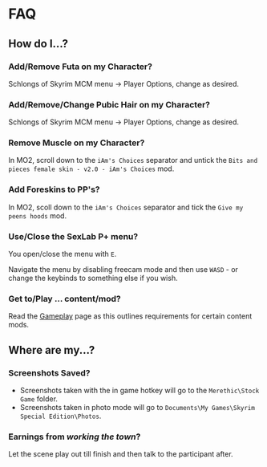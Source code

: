 # FAQ

## How do I...?

### Add/Remove Futa on my Character?
Schlongs of Skyrim MCM menu -> Player Options, change as desired.

### Add/Remove/Change Pubic Hair on my Character?
Schlongs of Skyrim MCM menu -> Player Options, change as desired.

### Remove Muscle on my Character?
In MO2, scroll down to the `iAm's Choices` separator and untick the `Bits and pieces female skin - v2.0 - iAm's Choices` mod.

### Add Foreskins to PP's?
In MO2, scoll down to the `iAm's Choices` separator and tick the `Give my peens hoods` mod.

### Use/Close the SexLab P+ menu?
You open/close the menu with `E`.

Navigate the menu by disabling freecam mode and then use `WASD` - or change the keybinds to something else if you wish.

### Get to/Play ... content/mod?
Read the [Gameplay](Gameplay.md) page as this outlines requirements for certain content mods.

## Where are my...?

### Screenshots Saved?
- Screenshots taken with the in game hotkey will go to the `Merethic\Stock Game` folder.
- Screenshots taken in photo mode will go to `Documents\My Games\Skyrim Special Edition\Photos`.

### Earnings from *working the town*?
Let the scene play out till finish and then talk to the participant after.
